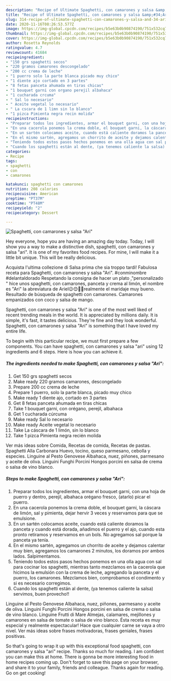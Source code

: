 ```yaml
---
description: "Recipe of Ultimate Spaghetti, con camarones y salsa &amp;#34;Ari&amp;#34;"
title: "Recipe of Ultimate Spaghetti, con camarones y salsa &amp;#34;Ari&amp;#34;"
slug: 314-recipe-of-ultimate-spaghetti-con-camarones-y-salsa-and-34-ari-and-34
date: 2020-11-16T08:26:53.577Z
image: https://img-global.cpcdn.com/recipes/b5e63b0b90874190/751x532cq70/spaghetti-con-camarones-y-salsa-ari-foto-principal.jpg
thumbnail: https://img-global.cpcdn.com/recipes/b5e63b0b90874190/751x532cq70/spaghetti-con-camarones-y-salsa-ari-foto-principal.jpg
cover: https://img-global.cpcdn.com/recipes/b5e63b0b90874190/751x532cq70/spaghetti-con-camarones-y-salsa-ari-foto-principal.jpg
author: Rosetta Reynolds
ratingvalue: 4.7
reviewcount: 41684
recipeingredient:
- "150 grs spaghetti secos"
- "220 gramos camarones descongelado"
- "200 cc crema de leche"
- "1 puerro solo la parte blanca picado muy chico"
- "1 diente ajo cortado en 3 partes"
- "8 fetas panceta ahumada en tiras chicas"
- "1 bouquet garni con organo perejil albahaca"
- "1 cucharada crcuma"
- " Sal lo necesario"
- " Aceite vegetal lo necesario"
- " La cscara de 1 limn sin lo blanco"
- "1 pizca Pimienta negra recin molida"
recipeinstructions:
- "Preparar todos los ingredientes, armar el bouquet garni, con una hoja de puerro y dentro, perejil, albahaca orégano fresco, (atarlo) picar el puerro."
- "En una cacerola ponemos la crema doble, el bouquet garni, la cáscara de limón, sal y pimienta, dejar hervir 3 veces y reservamos para que se emulsione."
- "En un sartén colocamos aceite, cuando está caliente doramos la panceta y cuando está dorada, añadimos el puerro y el ajo, cuando esta pronto retiramos y reservamos en un bols. No agregamos sal porque la panceta ya tenía."
- "En el mismo sartén, agregamos un chorrito de aceite y dejamos calentar muy bien, agregamos los camarones 2 minutos, los doramos por ambos lados. Salpimentamos."
- "Teniendo todos estos pasos hechos ponemos en una olla agua con sal para cocinar los spaghetti, mientras tanto mezclamos en la cacerola que hicimos la emulsión con la crema de leche, agregando la panceta y el puerro, los camarones. Mezclamos bien, comprobamos el condimento y si es necesario corregimos."
- "Cuando los spaghetti están al dente, (ya tenemos caliente la salsa) servimos, buen provecho!!"
categories:
- Recipe
tags:
- spaghetti
- con
- camarones

katakunci: spaghetti con camarones 
nutrition: 208 calories
recipecuisine: American
preptime: "PT37M"
cooktime: "PT48M"
recipeyield: "2"
recipecategory: Dessert

---
```



![Spaghetti, con camarones y salsa &#34;Ari&#34;](https://img-global.cpcdn.com/recipes/b5e63b0b90874190/751x532cq70/spaghetti-con-camarones-y-salsa-ari-foto-principal.jpg)

Hey everyone, hope you are having an amazing day today. Today, I will show you a way to make a distinctive dish, spaghetti, con camarones y salsa &#34;ari&#34;. It is one of my favorites food recipes. For mine, I will make it a little bit unique. This will be really delicious.

Acquista l&#39;ultima collezione di Salsa prima che sia troppo tardi! Fabulosa receta para Spaghetti, con camarones y salsa &#34;Ari&#34;. #conminombre #delantaldorado Respetando la consigna de hacer un plato ,&#34;personalizado &#34; hice unos spaghetti, con camarones, panceta y crema al limón, el nombre es &#34;Ari&#34; la abreviatura de Ariel😉😊🤷‍♂️realmente el maridaje muy bueno. Resultado de búsqueda de spaghetti con camarones. Camarones empanizados con coco y salsa de mango.

Spaghetti, con camarones y salsa &#34;Ari&#34; is one of the most well liked of recent trending meals in the world. It is appreciated by millions daily. It is simple, it's fast, it tastes delicious. They're fine and they look wonderful. Spaghetti, con camarones y salsa &#34;Ari&#34; is something that I have loved my entire life.


To begin with this particular recipe, we must first prepare a few components. You can have spaghetti, con camarones y salsa &#34;ari&#34; using 12 ingredients and 6 steps. Here is how you can achieve it.

<!--inarticleads1-->

##### The ingredients needed to make Spaghetti, con camarones y salsa &#34;Ari&#34;:

1. Get 150 grs spaghetti secos
1. Make ready 220 gramos camarones, descongelado
1. Prepare 200 cc crema de leche
1. Prepare 1 puerro, solo la parte blanca, picado muy chico
1. Make ready 1 diente ajo, cortado en 3 partes
1. Get 8 fetas panceta ahumada en tiras chicas
1. Take 1 bouquet garni, con orégano, perejil, albahaca
1. Get 1 cucharada cúrcuma
1. Make ready  Sal lo necesario
1. Make ready  Aceite vegetal lo necesario
1. Take  La cáscara de 1 limón, sin lo blanco
1. Take 1 pizca Pimienta negra recién molida


Ver más ideas sobre Comida, Recetas de comida, Recetas de pastas. Spaghetti Alla Carbonara Huevo, tocino, queso parmesano, cebolla y especies. Linguine al Pesto Genovese Albahaca, nuez, piñones, parmesano y aceite de oliva. Linguini Funghi Porcini Hongos porcini en salsa de crema o salsa de vino blanco. 

<!--inarticleads2-->

##### Steps to make Spaghetti, con camarones y salsa &#34;Ari&#34;:

1. Preparar todos los ingredientes, armar el bouquet garni, con una hoja de puerro y dentro, perejil, albahaca orégano fresco, (atarlo) picar el puerro.
1. En una cacerola ponemos la crema doble, el bouquet garni, la cáscara de limón, sal y pimienta, dejar hervir 3 veces y reservamos para que se emulsione.
1. En un sartén colocamos aceite, cuando está caliente doramos la panceta y cuando está dorada, añadimos el puerro y el ajo, cuando esta pronto retiramos y reservamos en un bols. No agregamos sal porque la panceta ya tenía.
1. En el mismo sartén, agregamos un chorrito de aceite y dejamos calentar muy bien, agregamos los camarones 2 minutos, los doramos por ambos lados. Salpimentamos.
1. Teniendo todos estos pasos hechos ponemos en una olla agua con sal para cocinar los spaghetti, mientras tanto mezclamos en la cacerola que hicimos la emulsión con la crema de leche, agregando la panceta y el puerro, los camarones. Mezclamos bien, comprobamos el condimento y si es necesario corregimos.
1. Cuando los spaghetti están al dente, (ya tenemos caliente la salsa) servimos, buen provecho!!


Linguine al Pesto Genovese Albahaca, nuez, piñones, parmesano y aceite de oliva. Linguini Funghi Porcini Hongos porcini en salsa de crema o salsa de vino blanco. Linguine Frutti di Mare Almejas, calamares, mejillones y camarones en salsa de tomate o salsa de vino blanco. Ésta receta es muy especial y realmente espectacular! Hace que cualquier carne se vaya a otro nivel. Ver más ideas sobre frases motivadoras, frases geniales, frases positivas. 

So that's going to wrap it up with this exceptional food spaghetti, con camarones y salsa &#34;ari&#34; recipe. Thanks so much for reading. I am confident you can make this at home. There is gonna be more interesting food in home recipes coming up. Don't forget to save this page on your browser, and share it to your family, friends and colleague. Thanks again for reading. Go on get cooking!
